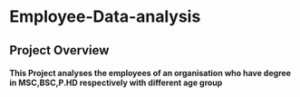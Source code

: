 # Employee-Data-analysis
## Project Overview
#### This Project analyses the employees of an organisation who have degree in MSC,BSC,P.HD respectively with different age group 

